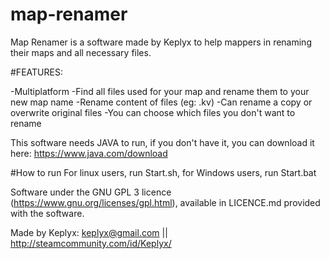 # map-renamer
Map Renamer is a software made by Keplyx to help mappers in renaming their maps and all necessary files.


#FEATURES:

-Multiplatform
-Find all files used for your map and rename them to your new map name
-Rename content of files (eg: .kv)
-Can rename a copy or overwrite original files
-You can choose which files you don't want to rename


This software needs JAVA to run, if you don't have it, you can download it here: 
https://www.java.com/download

#How to run
For linux users, run Start.sh, for Windows users, run Start.bat

Software under the GNU GPL 3 licence (https://www.gnu.org/licenses/gpl.html), available in LICENCE.md provided with the software.

Made by Keplyx: keplyx@gmail.com  ||  http://steamcommunity.com/id/Keplyx/
